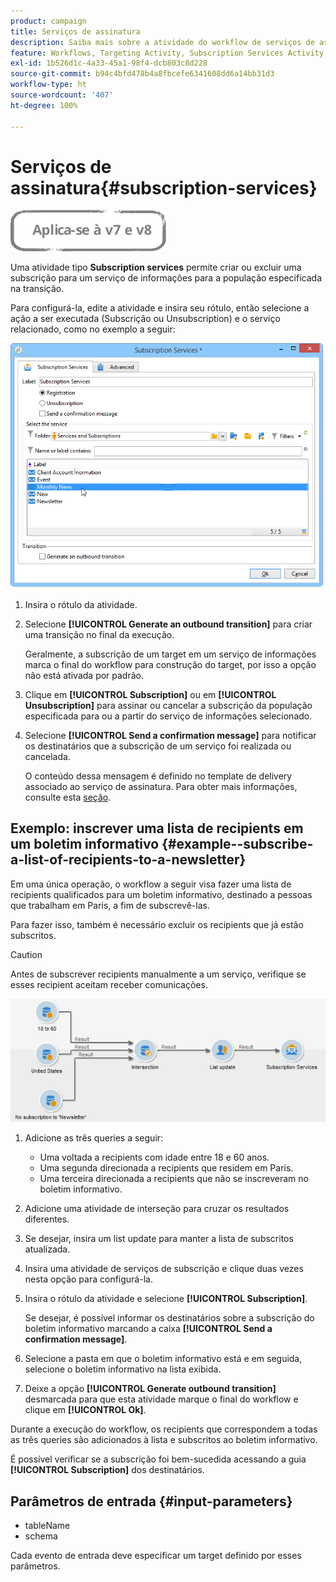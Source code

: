 ```yaml
---
product: campaign
title: Serviços de assinatura
description: Saiba mais sobre a atividade do workflow de serviços de assinatura
feature: Workflows, Targeting Activity, Subscription Services Activity
exl-id: 1b526d1c-4a33-45a1-98f4-dcb803c8d228
source-git-commit: b94c4bfd478b4a8fbcefe6341608dd6a14bb31d3
workflow-type: ht
source-wordcount: '407'
ht-degree: 100%

---
```


# Serviços de assinatura{#subscription-services}

![](../../assets/common.svg)

Uma atividade tipo **Subscription services** permite criar ou excluir uma subscrição para um serviço de informações para a população especificada na transição.

Para configurá-la, edite a atividade e insira seu rótulo, então selecione a ação a ser executada (Subscrição ou Unsubscription) e o serviço relacionado, como no exemplo a seguir:

![](assets/edit_service_inscription.png)

1. Insira o rótulo da atividade.
1. Selecione **[!UICONTROL Generate an outbound transition]** para criar uma transição no final da execução.

   Geralmente, a subscrição de um target em um serviço de informações marca o final do workflow para construção do target, por isso a opção não está ativada por padrão.

1. Clique em **[!UICONTROL Subscription]** ou em **[!UICONTROL Unsubscription]** para assinar ou cancelar a subscrição da população especificada para ou a partir do serviço de informações selecionado.
1. Selecione **[!UICONTROL Send a confirmation message]** para notificar os destinatários que a subscrição de um serviço foi realizada ou cancelada.

   O conteúdo dessa mensagem é definido no template de delivery associado ao serviço de assinatura. Para obter mais informações, consulte esta [seção](../../delivery/using/managing-subscriptions.md).

## Exemplo: inscrever uma lista de recipients em um boletim informativo {#example--subscribe-a-list-of-recipients-to-a-newsletter}

Em uma única operação, o workflow a seguir visa fazer uma lista de recipients qualificados para um boletim informativo, destinado a pessoas que trabalham em Paris, a fim de subscrevê-las.

Para fazer isso, também é necessário excluir os recipients que já estão subscritos.

>[!CAUTION]
>
>Antes de subscrever recipients manualmente a um serviço, verifique se esses recipient aceitam receber comunicações.

![](assets/subscription_services_example.png)

1. Adicione as três queries a seguir:

   * Uma voltada a recipients com idade entre 18 e 60 anos.
   * Uma segunda direcionada a recipients que residem em Paris.
   * Uma terceira direcionada a recipients que não se inscreveram no boletim informativo.

1. Adicione uma atividade de interseção para cruzar os resultados diferentes.
1. Se desejar, insira um list update para manter a lista de subscritos atualizada.
1. Insira uma atividade de serviços de subscrição e clique duas vezes nesta opção para configurá-la.
1. Insira o rótulo da atividade e selecione **[!UICONTROL Subscription]**.

   Se desejar, é possível informar os destinatários sobre a subscrição do boletim informativo marcando a caixa **[!UICONTROL Send a confirmation message]**.

1. Selecione a pasta em que o boletim informativo está e em seguida, selecione o boletim informativo na lista exibida.
1. Deixe a opção **[!UICONTROL Generate outbound transition]** desmarcada para que esta atividade marque o final do workflow e clique em **[!UICONTROL Ok]**.

Durante a execução do workflow, os recipients que correspondem a todas as três queries são adicionados à lista e subscritos ao boletim informativo.

É possível verificar se a subscrição foi bem-sucedida acessando a guia **[!UICONTROL Subscription]** dos destinatários.

## Parâmetros de entrada {#input-parameters}

* tableName
* schema

Cada evento de entrada deve especificar um target definido por esses parâmetros.
